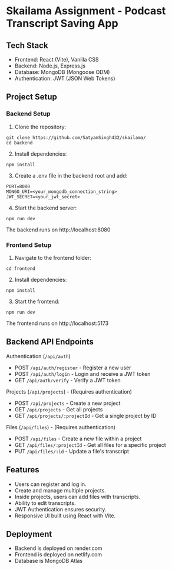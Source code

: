 # Skailama Assignment - Podcast Transcript Saving App

## Tech Stack

- Frontend: React (Vite), Vanilla CSS
- Backend: Node.js, Express.js
- Database: MongoDB (Mongoose ODM)
- Authentication: JWT (JSON Web Tokens)

## Project Setup

### Backend Setup

1. Clone the repository:

```
git clone https://github.com/SatyamSingh432/skailama/
cd backend
```

2. Install dependencies:

```
npm install
```

3. Create a .env file in the backend root and add:

```
PORT=8080
MONGO_URI=<your_mongodb_connection_string>
JWT_SECRET=<your_jwt_secret>
```

4. Start the backend server:

```
npm run dev
```

The backend runs on http://localhost:8080

### Frontend Setup

1. Navigate to the frontend folder:

```
cd frontend
```

2. Install dependencies:

```
npm install
```

3. Start the frontend:

```
npm run dev
```

The frontend runs on http://localhost:5173

## Backend API Endpoints

Authentication (`/api/auth`)

- POST `/api/auth/register` - Register a new user
- POST `/api/auth/login` - Login and receive a JWT token
- GET `/api/auth/verify` - Verify a JWT token

Projects (`/api/projects`) - (Requires authentication)

- POST `/api/projects` - Create a new project
- GET `/api/projects` - Get all projects
- GET `/api/projects/:projectId` - Get a single project by ID

Files (`/api/files`) - (Requires authentication)

- POST `/api/files` - Create a new file within a project
- GET `/api/files/:projectId` - Get all files for a specific project
- PUT `/api/files/:id` - Update a file's transcript

## Features

- Users can register and log in.
- Create and manage multiple projects.
- Inside projects, users can add files with transcripts.
- Ability to edit transcripts.
- JWT Authentication ensures security.
- Responsive UI built using React with Vite.

## Deployment

- Backend is deployed on render.com
- Frontend is deployed on netlify.com
- Database is MongoDB Atlas
